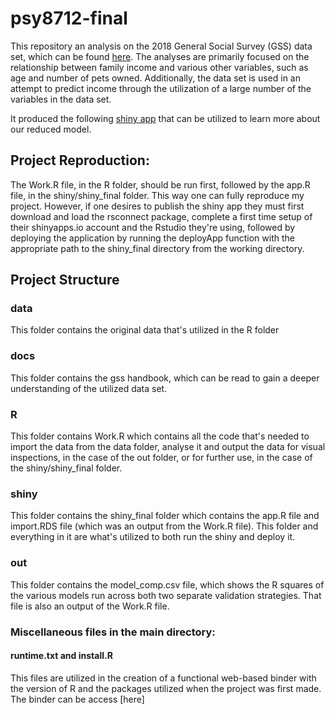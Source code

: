 # psy8712-final

This repository an analysis on the 2018 General Social Survey (GSS) data set, which can be found [here](https://gss.norc.org/get-the-data/spss). The analyses are primarily focused on the relationship between family income and various other variables, such as age and number of pets owned. Additionally, the data set is used in an attempt to predict income through the utilization of a large number of the variables in the data set.

It produced the following [shiny app](https://michaelhazboun.shinyapps.io/shiny_final/) that can be utilized to learn more about our reduced model.

## Project Reproduction:

The Work.R file, in the R folder, should be run first, followed by the app.R file, in the shiny/shiny_final folder. This way one can fully reproduce my project. However, if one desires to publish the shiny app they must first download and load the rsconnect package, complete a first time setup of their shinyapps.io account and the Rstudio they're using, followed by deploying the application by running the deployApp function with the appropriate path to the shiny_final directory from the working directory.

## Project Structure

### data

This folder contains the original data that's utilized in the R folder

### docs

This folder contains the gss handbook, which can be read to gain a deeper understanding of the utilized data set.

### R

This folder contains Work.R which contains all the code that's needed to import the data from the data folder, analyse it and output the data for visual inspections, in the case of the out folder, or for further use, in the case of the shiny/shiny_final folder.

### shiny

This folder contains the shiny_final folder which contains the app.R file and import.RDS file (which was an output from the Work.R file). This folder and everything in it are what's utilized to both run the shiny and deploy it.

### out 

This folder contains the model_comp.csv file, which shows the R squares of the various models run across both two separate validation strategies. That file is also an output of the Work.R file.

### Miscellaneous files in the main directory:

#### runtime.txt and install.R

This files are utilized in the creation of a functional web-based binder with the version of R and the packages utilized when the project was first made. The binder can be access [here]
